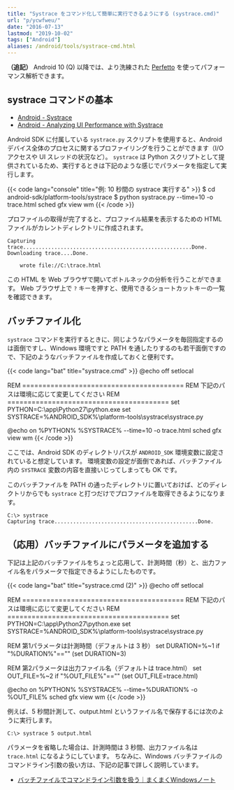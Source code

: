 ```yaml
---
title: "Systrace をコマンド化して簡単に実行できるようにする (systrace.cmd)"
url: "p/ycwfweu/"
date: "2016-07-13"
lastmod: "2019-10-02"
tags: ["Android"]
aliases: /android/tools/systrace-cmd.html
---
```


__（追記）__ Android 10 (Q) 以降では、より洗練された [Perfetto](/p/ehu5eox/) を使ってパフォーマンス解析できます。

systrace コマンドの基本
----

- [Android - Systrace](https://developer.android.com/studio/profile/systrace-commandline.html)
- [Android - Analyzing UI Performance with Systrace](https://developer.android.com/studio/profile/systrace.html)

Android SDK に付属している `systrace.py` スクリプトを使用すると、Android デバイス全体のプロセスに関するプロファイリングを行うことができます（I/O アクセスや UI スレッドの状況など）。
`systrace` は Python スクリプトとして提供されているため、実行するときは下記のような感じでパラメータを指定して実行します。

{{< code lang="console" title="例: 10 秒間の systrace 実行する" >}}
$ cd android-sdk/platform-tools/systrace
$ python systrace.py --time=10 -o trace.html sched gfx view wm
{{< /code >}}

プロファイルの取得が完了すると、プロファイル結果を表示するための HTML ファイルがカレントディレクトリに作成されます。

```
Capturing trace......................................................Done.
Downloading trace....Done.

    wrote file://C:\trace.html
```

この HTML を Web ブラウザで開いてボトルネックの分析を行うことができます。
Web ブラウザ上で `?` キーを押すと、使用できるショートカットキーの一覧を確認できます。


バッチファイル化
----

`systrace` コマンドを実行するときに、同じようなパラメータを毎回指定するのは面倒ですし、Windows 環境ですと PATH を通したりするのも若干面倒ですので、下記のようなバッチファイルを作成しておくと便利です。

{{< code lang="bat" title="systrace.cmd" >}}
@echo off
setlocal

REM ========================================
REM 下記のパスは環境に応じて変更してください
REM ========================================
set PYTHON=C:\app\Python27\python.exe
set SYSTRACE=%ANDROID_SDK%\platform-tools\systrace\systrace.py

@echo on
%PYTHON% %SYSTRACE% --time=10 -o trace.html sched gfx view wm
{{< /code >}}

ここでは、Android SDK のディレクトリパスが `ANDROID_SDK` 環境変数に設定されていると想定しています。
環境変数の設定が面倒であれば、バッチファイル内の `SYSTRACE` 変数の内容を直接いじってしまっても OK です。

このバッチファイルを PATH の通ったディレクトリに置いておけば、どのディレクトリからでも `systrace` と打つだけでプロファイルを取得できるようになります。

```
C:\> systrace
Capturing trace..............................................Done.
```


（応用）バッチファイルにパラメータを追加する
----

下記は上記のバッチファイルをちょっと応用して、計測時間（秒）と、出力ファイル名をパラメータで指定できるようにしたものです。

{{< code lang="bat" title="systrace.cmd (2)" >}}
@echo off
setlocal

REM ========================================
REM 下記のパスは環境に応じて変更してください
REM ========================================
set PYTHON=C:\app\Python27\python.exe
set SYSTRACE=%ANDROID_SDK%\platform-tools\systrace\systrace.py

REM 第1パラメータは計測時間（デフォルトは 3 秒）
set DURATION=%~1
if "%DURATION%"=="" (set DURATION=3)

REM 第2パラメータは出力ファイル名（デフォルトは trace.html）
set OUT_FILE=%~2
if "%OUT_FILE%"=="" (set OUT_FILE=trace.html)

@echo on
%PYTHON% %SYSTRACE% --time=%DURATION% -o %OUT_FILE% sched gfx view wm
{{< /code >}}

例えば、5 秒間計測して、output.html というファイル名で保存するには次のように実行します。

```
C:\> systrace 5 output.html
```

パラメータを省略した場合は、計測時間は 3 秒間、出力ファイル名は `trace.html` になるようにしています。
ちなみに、Windows バッチファイルのコマンドライン引数の扱い方は、下記の記事で詳しく説明しています。

- [バッチファイルでコマンドライン引数を扱う｜まくまくWindowsノート](/p/s7r9r9p/)

